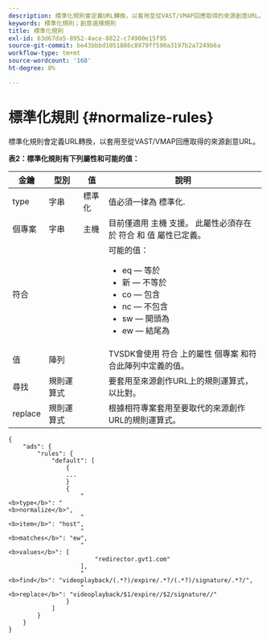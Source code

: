 ```yaml
---
description: 標準化規則會定義URL轉換，以套用至從VAST/VMAP回應取得的來源創意URL。
keywords: 標準化規則；創意選擇規則
title: 標準化規則
exl-id: 63d67da5-8952-4ace-8822-c74900e15f95
source-git-commit: be43bbbd1051886c8979ff590a3197b2a7249b6a
workflow-type: tm+mt
source-wordcount: '168'
ht-degree: 0%

---
```


# 標準化規則 {#normalize-rules}

標準化規則會定義URL轉換，以套用至從VAST/VMAP回應取得的來源創意URL。

**表2：標準化規則有下列屬性和可能的值：**

<table id="table_ljp_tgx_hz">  
 <thead> 
  <tr> 
   <th class="entry"><b>金鑰</b></th> 
   <th class="entry"><b>型別</b></th> 
   <th class="entry"><b>值</b></th> 
   <th class="entry"><b>說明</b></th> 
  </tr> 
 </thead>
 <tbody> 
  <tr> 
   <td><span class="codeph"> type</span></td> 
   <td><span class="codeph"> 字串</span></td> 
   <td><span class="codeph"> 標準化</span></td> 
   <td>值必須一律為 <span class="codeph"> 標準化</span>.</td> 
  </tr> 
  <tr> 
   <td><span class="codeph"> 個專案</span></td> 
   <td><span class="codeph"> 字串</span></td> 
   <td><span class="codeph"> 主機</span></td> 
   <td>目前僅適用 <span class="codeph"> 主機</span> 支援。 此屬性必須存在於 <span class="codeph"> 符合</span> 和 <span class="codeph"> 值</span> 屬性已定義。</td> 
  </tr> 
  <tr> 
   <td><span class="codeph"> 符合</span></td> 
   <td></td> 
   <td></td> 
   <td>可能的值：
    <ul id="ul_tnf_2hx_hz"> 
     <li><span class="codeph"> eq</span>  — 等於</li> 
     <li><span class="codeph"> 新</span>  — 不等於</li> 
     <li><span class="codeph"> co</span>  — 包含</li> 
     <li><span class="codeph"> nc</span>  — 不包含</li> 
     <li><span class="codeph"> sw</span>  — 開頭為</li> 
     <li><span class="codeph"> ew</span>  — 結尾為</li> 
    </ul></td> 
  </tr> 
  <tr> 
   <td><span class="codeph"> 值</span></td> 
   <td><span class="codeph"> 陣列</span></td> 
   <td></td> 
   <td>TVSDK會使用 <span class="codeph"> 符合</span> 上的屬性 <span class="codeph"> 個專案</span> 和符合此陣列中定義的值。</td> 
  </tr> 
  <tr> 
   <td><span class="codeph"> 尋找</span></td> 
   <td><span class="codeph"> 規則運算式</span></td> 
   <td></td> 
   <td> 要套用至來源創作URL上的規則運算式，以比對。</td> 
  </tr> 
  <tr> 
   <td><span class="codeph"> replace</span></td> 
   <td><span class="codeph"> 規則運算式</span></td> 
   <td></td> 
   <td> 根據相符專案套用至要取代的來源創作URL的規則運算式。</td> 
  </tr> 
 </tbody> 
</table>

```
{
    "ads": {
        "rules": {
            "default": [
                {
                ...
                }
                {
                    "
<b>type</b>": "
<b>normalize</b>",
                    "
<b>item</b>": "host",
                    "
<b>matches</b>": "ew",
                    "
<b>values</b>": [
                        "redirector.gvt1.com"
                    ],
                    "
<b>find</b>": "videoplayback/(.*?)/expire/.*?/(.*?)/signature/.*?/",
                    "
<b>replace</b>": "videoplayback/$1/expire//$2/signature//"
                }                
            ]
        }
    }
}
```
